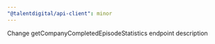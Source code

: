 ```yaml
---
"@talentdigital/api-client": minor
---
```


Change getCompanyCompletedEpisodeStatistics endpoint description
